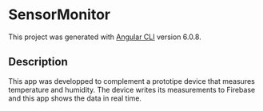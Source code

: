 # SensorMonitor

This project was generated with [Angular CLI](https://github.com/angular/angular-cli) version 6.0.8.

## Description

This app was developped to complement a prototipe device that measures temperature and humidity. The device writes its measurements to Firebase and this app shows the data in real time.



